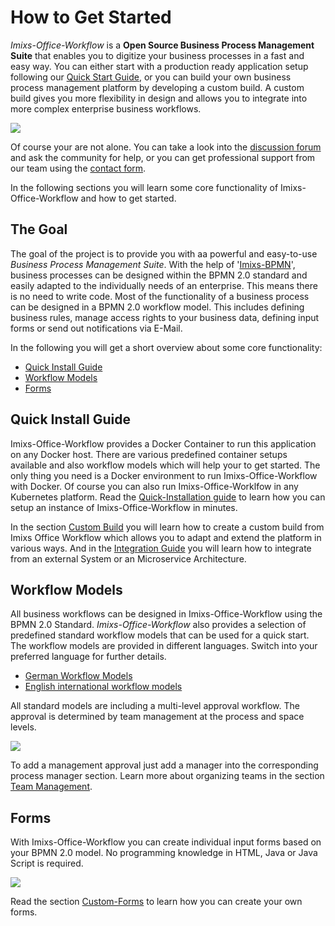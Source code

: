 # How to Get Started

*Imixs-Office-Workflow* is a **Open Source Business Process Management Suite** that enables you to digitize your business processes in a fast and easy way. You can either start with a production ready application setup following our [Quick Start Guide](./quickstart.html), or you can build your own business process management platform by developing a custom build. A custom build gives you more flexibility in design and allows you to integrate into more complex enterprise business workflows. 

<img class="screenshot" src="office-workflow-screen-201-1024x549.png" />

Of course your are not alone. You can take a look into the [discussion forum](https://github.com/imixs/imixs-workflow/discussions) and ask the community for help, or you can get professional support from our team using the [contact form](https://www.office-workflow.com/contact/).

In the following sections you will learn some core functionality of Imixs-Office-Workflow and how to get started. 

## The Goal

The goal of the project is to provide you with aa powerful and easy-to-use *Business Process Management Suite*.
With the help of '[Imixs-BPMN](https://www.imixs.org/sub_modeler.html)', business processes can be designed within the BPMN 2.0 standard and easily adapted to the individually needs of an enterprise. This means there is no need to write code. Most of the functionality of a business process can be designed in a BPMN 2.0 workflow model. This includes defining business rules, manage access rights to your business data, defining input forms or send out notifications via E-Mail. 

In the following you will get a short overview about some core functionality:

 - [Quick Install Guide](#Quick_Install_Guide)
 - [Workflow Models](#Workflow_Models)
 - [Forms](#Forms)

## Quick Install Guide

Imixs-Office-Workflow provides a Docker Container to run this application on any Docker host. There are various predefined container setups available and also workflow models which will help your to get started. The only thing you need is a Docker environment to run Imixs-Office-Workflow with Docker. Of course you can also run Imixs-Office-Worklfow in any Kubernetes platform. Read the [Quick-Installation guide](./quickstart.html) to learn how you can setup an instance of Imixs-Office-Workflow in minutes. 

In the section [Custom Build](./build/index.html) you will learn how to create a custom build from Imixs Office Workflow which allows you to adapt and extend the platform in various ways. And in the [Integration Guide](./build/integration.html) you will learn how to integrate from an external System or an Microservice Architecture. 

## Workflow Models

All business workflows can be designed in Imixs-Office-Workflow using the BPMN 2.0 Standard. *Imixs-Office-Workflow* also provides a selection of predefined standard workflow models that can be used for a quick start.
The workflow models are provided in different languages. Switch into your preferred language for further details.

 - [German Workflow Models](https://github.com/imixs/imixs-documents/tree/master/workflow/de)
 - [English international workflow models](https://github.com/imixs/imixs-documents/tree/master/workflow/en)

All standard models are including a multi-level approval workflow. The approval is determined by team management at the process and space levels. 

<img class="screenshot" src="modeler-workspace-001-768x432.png" />

To add a management approval just add a manager into the corresponding process manager section. Learn more about organizing teams in the section [Team Management](./teams/index.html).


## Forms

With Imixs-Office-Workflow you can create individual input forms based on your BPMN 2.0 model. No programming knowledge in HTML, 
Java or Java Script is required.

<img src="./images/bpmn-02.png" />

Read the section [Custom-Forms](./forms/index.html) to learn how you can create your own forms.
